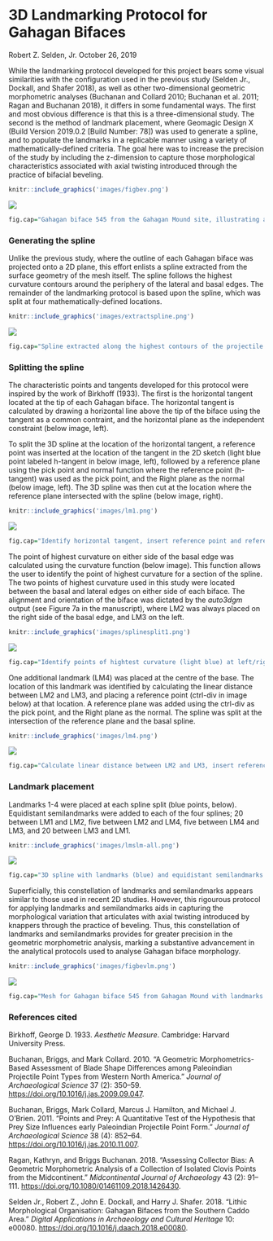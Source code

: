 3D Landmarking Protocol for Gahagan Bifaces
================
Robert Z. Selden, Jr.
October 26, 2019

While the landmarking protocol developed for this project bears some
visual similarities with the configuration used in the previous study
(Selden Jr., Dockall, and Shafer 2018), as well as other two-dimensional
geometric morphometric analyses (Buchanan and Collard 2010; Buchanan et
al. 2011; Ragan and Buchanan 2018), it differs in some fundamental ways.
The first and most obvious difference is that this is a
three-dimensional study. The second is the method of landmark placement,
where Geomagic Design X (Build Version 2019.0.2 \[Build Number: 78\])
was used to generate a spline, and to populate the landmarks in a
replicable manner using a variety of mathematically-defined criteria.
The goal here was to increase the precision of the study by including
the z-dimension to capture those morphological characteristics
associated with axial twisting introduced through the practice of
bifacial beveling.

``` r
knitr::include_graphics('images/figbev.png')
```

![](images/figbev.png)<!-- -->

``` r
fig.cap="Gahagan biface 545 from the Gahagan Mound site, illustrating axial twisting. \\label{figbev}"
```

### Generating the spline

Unlike the previous study, where the outline of each Gahagan biface was
projected onto a 2D plane, this effort enlists a spline extracted from
the surface geometry of the mesh itself. The spline follows the highest
curvature contours around the periphery of the lateral and basal edges.
The remainder of the landmarking protocol is based upon the spline,
which was split at four mathematically-defined locations.

``` r
knitr::include_graphics('images/extractspline.png')
```

![](images/extractspline.png)<!-- -->

``` r
fig.cap="Spline extracted along the highest contours of the projectile. \\label{figspline}"
```

### Splitting the spline

The characteristic points and tangents developed for this protocol were
inspired by the work of Birkhoff (1933). The first is the horizontal
tangent located at the tip of each Gahagan biface. The horizontal
tangent is calculated by drawing a horizontal line above the tip of the
biface using the tangent as a common contraint, and the horizontal plane
as the independent constraint (below image, left).

To split the 3D spline at the location of the horizontal tangent, a
reference point was inserted at the location of the tangent in the 2D
sketch (light blue point labeled h-tangent in below image, left),
followed by a reference plane using the pick point and normal function
where the reference point (h-tangent) was used as the pick point, and
the Right plane as the normal (below image, left). The 3D spline was
then cut at the location where the reference plane intersected with the
spline (below image, right).

``` r
knitr::include_graphics('images/lm1.png')
```

![](images/lm1.png)<!-- -->

``` r
fig.cap="Identify horizontal tangent, insert reference point and reference plane (left). Use reference plane to cut spline at the location of the horizontal tangent (right). \\label{figlm1}"
```

The point of highest curvature on either side of the basal edge was
calculated using the curvature function (below image). This function
allows the user to identify the point of highest curvature for a section
of the spline. The two points of highest curvature used in this study
were located between the basal and lateral edges on either side of each
biface. The alignment and orientation of the biface was dictated by the
*auto3dgm* output (see Figure 7a in the manuscript), where LM2 was
always placed on the right side of the basal edge, and LM3 on the left.

``` r
knitr::include_graphics('images/splinesplit1.png')
```

![](images/splinesplit1.png)<!-- -->

``` r
fig.cap="Identify points of hightest curvature (light blue) at left/right intersection of lateral and basal edges. \\label{figsplinesplitlr}"
```

One additional landmark (LM4) was placed at the centre of the base. The
location of this landmark was identified by calculating the linear
distance between LM2 and LM3, and placing a reference point (ctrl-div in
image below) at that location. A reference plane was added using the
ctrl-div as the pick point, and the Right plane as the normal. The
spline was split at the intersection of the reference plane and the
basal spline.

``` r
knitr::include_graphics('images/lm4.png')
```

![](images/lm4.png)<!-- -->

``` r
fig.cap="Calculate linear distance between LM2 and LM3, insert reference plane coplanar to Right plane equidistant between LM2 and LM3, and use the reference plane to cut the spline.  \\label{figlm4}"
```

### Landmark placement

Landmarks 1-4 were placed at each spline split (blue points, below).
Equidistant semilandmarks were added to each of the four splines; 20
between LM1 and LM2, five between LM2 and LM4, five between LM4 and LM3,
and 20 between LM3 and LM1.

``` r
knitr::include_graphics('images/lmslm-all.png')
```

![](images/lmslm-all.png)<!-- -->

``` r
fig.cap="3D spline with landmarks (blue) and equidistant semilandmarks (white) applied, with top, right, and front planes. Semilandmarks are renumbered in post.  \\label{figlmslm-all}"
```

Superficially, this constellation of landmarks and semilandmarks appears
similar to those used in recent 2D studies. However, this rigourous
protocol for applying landmarks and semilandmarks aids in capturing the
morphological variation that articulates with axial twisting introduced
by knappers through the practice of beveling. Thus, this constellation
of landmarks and semilandmarks provides for greater precision in the
geometric morphometric analysis, marking a substantive advancement in
the analytical protocols used to analyse Gahagan biface morphology.

``` r
knitr::include_graphics('images/figbevlm.png')
```

![](images/figbevlm.png)<!-- -->

``` r
fig.cap="Mesh for Gahagan biface 545 from Gahagan Mound with landmarks and equidistant semilandmarks applied. \\label{figbevlm}"
```

### References cited

<div id="refs" class="references">

<div id="ref-RN11786">

Birkhoff, George D. 1933. *Aesthetic Measure*. Cambridge: Harvard
University Press.

</div>

<div id="ref-RN1754">

Buchanan, Briggs, and Mark Collard. 2010. “A Geometric
Morphometrics-Based Assessment of Blade Shape Differences among
Paleoindian Projectile Point Types from Western North America.” *Journal
of Archaeological Science* 37 (2): 350–59.
<https://doi.org/10.1016/j.jas.2009.09.047>.

</div>

<div id="ref-RN1736">

Buchanan, Briggs, Mark Collard, Marcus J. Hamilton, and Michael J.
O’Brien. 2011. “Points and Prey: A Quantitative Test of the Hypothesis
that Prey Size Influences early Paleoindian Projectile Point Form.”
*Journal of Archaeological Science* 38 (4): 852–64.
<https://doi.org/10.1016/j.jas.2010.11.007>.

</div>

<div id="ref-RN11731">

Ragan, Kathryn, and Briggs Buchanan. 2018. “Assessing Collector Bias: A
Geometric Morphometric Analysis of a Collection of Isolated Clovis
Points from the Midcontinent.” *Midcontinental Journal of Archaeology*
43 (2): 91–111. <https://doi.org/10.1080/01461109.2018.1426430>.

</div>

<div id="ref-RN11783">

Selden Jr., Robert Z., John E. Dockall, and Harry J. Shafer. 2018.
“Lithic Morphological Organisation: Gahagan Bifaces from the Southern
Caddo Area.” *Digital Applications in Archaeology and Cultural Heritage*
10: e00080. <https://doi.org/10.1016/j.daach.2018.e00080>.

</div>

</div>
